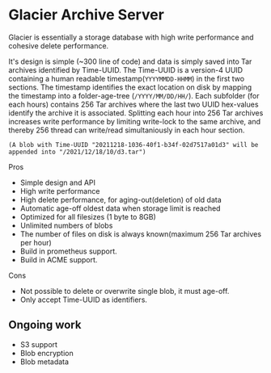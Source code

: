 # Glacier Archive Server 
Glacier is essentially a storage database with high write performance and cohesive delete performance.  
  
It's design is simple (~300 line of code) and data is simply saved into Tar archives identified by Time-UUID. The Time-UUID is a version-4 UUID containing a human readable timestamp(`YYYYMMDD-HHMM`) in the first two sections. The timestamp identifies the exact location on disk by mapping the timestamp into a folder-age-tree (`/YYYY/MM/DD/HH/`). Each subfolder (for each hours) contains 256 Tar archives where the last two UUID hex-values identify the archive it is associated. Splitting each hour into 256 Tar archives increases write performance by limiting write-lock to the same archive, and thereby 256 thread can write/read simultaniously in each hour section. 

`(A blob with Time-UUID "20211218-1036-40f1-b34f-02d7517a01d3" will be appended into "/2021/12/18/10/d3.tar")`


Pros
- Simple design and API
- High write performance
- High delete performance, for aging-out(deletion) of old data
- Automatic age-off oldest data when storage limit is reached
- Optimized for all filesizes (1 byte to 8GB)
- Unlimited numbers of blobs
- The number of files on disk is always known(maximum 256 Tar archives per hour)
- Build in prometheus support.
- Build in ACME support.

Cons
- Not possible to delete or overwrite single blob, it must age-off.
- Only accept Time-UUID as identifiers.

## Ongoing work
- S3 support
- Blob encryption
- Blob metadata
